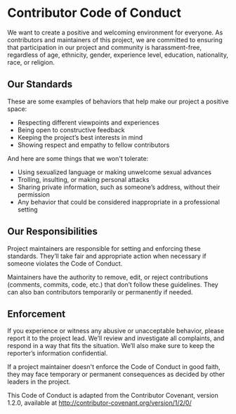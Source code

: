 # Contributor Code of Conduct

We want to create a positive and welcoming environment for everyone. As contributors and maintainers of this project, we are committed to ensuring that participation in our project and community is harassment-free, regardless of age, ethnicity, gender, experience level, education, nationality, race, or religion.

## Our Standards

These are some examples of behaviors that help make our project a positive space:

- Respecting different viewpoints and experiences
- Being open to constructive feedback
- Keeping the project’s best interests in mind
- Showing respect and empathy to fellow contributors

And here are some things that we won't tolerate:

- Using sexualized language or making unwelcome sexual advances
- Trolling, insulting, or making personal attacks
- Sharing private information, such as someone’s address, without their permission
- Any behavior that could be considered inappropriate in a professional setting

## Our Responsibilities

Project maintainers are responsible for setting and enforcing these standards. They’ll take fair and appropriate action when necessary if someone violates the Code of Conduct.

Maintainers have the authority to remove, edit, or reject contributions (comments, commits, code, etc.) that don’t follow these guidelines. They can also ban contributors temporarily or permanently if needed.

## Enforcement

If you experience or witness any abusive or unacceptable behavior, please report it to the project lead. We’ll review and investigate all complaints, and respond in a way that fits the situation. We’ll also make sure to keep the reporter’s information confidential.

If a project maintainer doesn't enforce the Code of Conduct in good faith, they may face temporary or permanent consequences as decided by other leaders in the project.


This Code of Conduct is adapted from the Contributor Covenant, version 1.2.0, available at http://contributor-covenant.org/version/1/2/0/